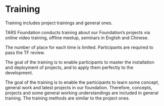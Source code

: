 # Training

Training includes project trainings and general ones.

TARS Foundation conducts training about our Foundation’s projects via online video training, offline meetup, seminars in English and Chinese.

The number of place for each time is limited. Participants are required to pass the TF review.

The goal of the training is to enable participants to master the installation and deployment of projects, and to apply them perfectly to the development.

The goal of the training is to enable the participants to learn some concept, general work and latest projects in our foundation. Therefore, concepts, projects and some general working understandings are included in general training. The training methods are similar to the project ones.

